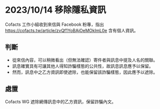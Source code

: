 # 2023/10/14 移除隱私資訊

Cofacts 工作小組收到來信與 Facebook 粉專，指出 https://cofacts.tw/article/zvQf1YoBAjOeMOklmL0e 含有個人資訊。

## 判斷
- 從來信內容，可以稍微看出（但無法確認）寄件者與訊息中提及人名的關聯。
- 訊息確實具有可讓其他人得知詐騙樣態的公共性，故訊息訊息應予以保留。
- 然而，訊息中之乙方資訊即使遮除，也能保留該詐騙樣態，因此應予以遮除。

## 處置

Cofacts WG 遮除網傳訊息中的乙方資訊，保留詐騙內文。
